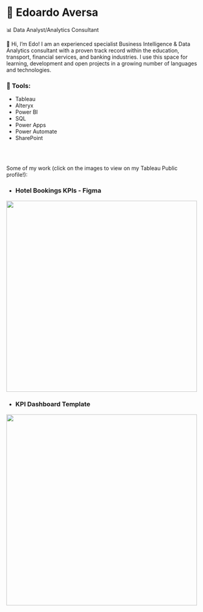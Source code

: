 # 🥁 Edoardo Aversa 

📊 Data Analyst/Analytics Consultant

👋 Hi, I’m Edo! I am an experienced specialist Business Intelligence & Data Analytics consultant with a proven track record within
the education, transport, financial services, and banking industries. I use this space for learning, development and open projects in a growing number of languages and technologies.


### 🧰 Tools:
- Tableau
- Alteryx
- Power BI
- SQL
- Power Apps
- Power Automate
- SharePoint <br />
 <br />
 <br />


Some of my work (click on the images to view on my Tableau Public profile!):
 <br />

- ### Hotel Bookings KPIs - Figma

<img src="https://public.tableau.com/static/images/Ho/HotelBookingsAnalysis_17062193474720/Overview/4_3.png" width="500">  

 <br />
 
- ### KPI Dashboard Template
[<img src="https://public.tableau.com/static/images/KP/KPIDashboardTemplate_16674927517570/KPIOverview/4_3.png" width="500">](https://public.tableau.com/app/profile/edoardo.aversa/viz/KPIDashboardTemplate_16674927517570/KPIOverview)










<!---
Edo-Av/Edo-Av is a ✨ special ✨ repository because its `README.md` (this file) appears on your GitHub profile.
You can click the Preview link to take a look at your changes.
--->
